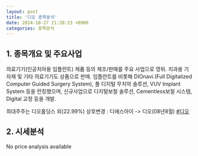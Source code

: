 ```yaml
---
layout: post
title: '디오 종목분석'
date: 2024-10-27 21:20:23 +0900
categories: 종목분석
---
```


## 1. 종목개요 및 주요사업

의료기기(인공치아용 임플란트) 제품 등의 제조/판매를 주요 사업으로 영위. 치과용 기자재 및 기타 의료기기도 상품으로 판매. 임플란트를 비롯해 DIOnavi.(Full Digitalized Computer Guided Surgery System), 풀 디지털 무치악 솔루션, VUV Implant System 등을 런칭했으며, 신규사업으로 디지털보철 솔루션, Cementless보철 시스템, Digital 교정 등을 개발.

최대주주는 디오홀딩스 외(22.99%) 상호변경 : 디에스아이 -> 디오(08년8월)
[#디오](#)

## 2. 시세분석

No price analysis available
